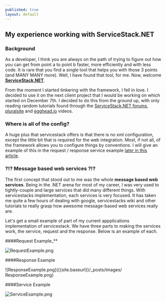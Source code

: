 ```yaml
---
published: true
layout: default
---
```








## My experience working with ServiceStack.NET

### Background

  As a developer, I think you are always on the path of trying to figure out how you can get from point a to point b faster, more efficiently and with less code. It is rare that you find a single tool that helps you with those 3 points (and MANY MANY more). Well, I have found that tool, for me. Now, welcome **[ServiceStack.NET](http://www.servicestack.net/)**.

  From the moment I started tinkering with the framework, I fell in love. I decided to use it on the next client project that I would be working on which started on December 7th. I decided to do this from the ground up, with only reading random tutorials found through the [ServiceStack.NET forums](https://forums.servicestack.net/), [pluralsite](http://www.pluralsite/) and [egghead.io](http://www.egghead.io) videos.

### Where is all of the config? 

A huge plus that servicestack offers is that there is no xml configuration, except the little bit that is required for the web integration. Most, if not all, of the framework allows you to configure things by conventions. I will give an example of this in the request / response service example [later in this article](#message-based-web-services).

### ?!? Message based web services ?!?

  The first concept that stood out to me was the whole **message based web services**. Being in the .NET arena for most of my career, I was very used to tightly-couple and large services that did many different things. With servicestacks implementation, each services is very focused. It has taken me quite a few hours of dealing with google, servicestacks wiki and other tutorials to really grasp how awesome message-based web services really are.

Let's get a small example of part of my current appplications implementation of servicestack. We have three parts to making the services work, the service, request and the response. Below is an example of each.

<div style="text-align:left;">

####Request Example_**

![RequestExample.png]({{site.baseurl}}/_posts/images/RequestExample.png)

####Response Example

![ResponseExample.png]({{site.baseurl}}/_posts/images/
ResponseExample.png)

####Service Example

![ServiceExample.png]({{site.baseurl}}/_posts/images/ServiceExample.png)

</div>
